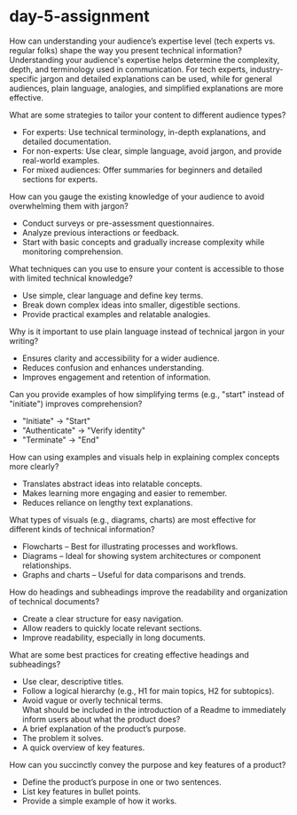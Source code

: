 # day-5-assignment

How can understanding your audience’s expertise level (tech experts vs. regular folks) shape the way you present technical information?  
Understanding your audience's expertise helps determine the complexity, depth, and terminology used in communication. For tech experts, industry-specific jargon and detailed explanations can be used, while for general audiences, plain language, analogies, and simplified explanations are more effective.  

What are some strategies to tailor your content to different audience types?
   - For experts: Use technical terminology, in-depth explanations, and detailed documentation.  
   - For non-experts: Use clear, simple language, avoid jargon, and provide real-world examples.  
   - For mixed audiences: Offer summaries for beginners and detailed sections for experts.  

How can you gauge the existing knowledge of your audience to avoid overwhelming them with jargon? 
   - Conduct surveys or pre-assessment questionnaires.  
   - Analyze previous interactions or feedback.  
   - Start with basic concepts and gradually increase complexity while monitoring comprehension.  

What techniques can you use to ensure your content is accessible to those with limited technical knowledge?
   - Use simple, clear language and define key terms.  
   - Break down complex ideas into smaller, digestible sections.  
   - Provide practical examples and relatable analogies.  

Why is it important to use plain language instead of technical jargon in your writing?
   - Ensures clarity and accessibility for a wider audience.  
   - Reduces confusion and enhances understanding.  
   - Improves engagement and retention of information.  

Can you provide examples of how simplifying terms (e.g., "start" instead of "initiate") improves comprehension? 
   - "Initiate" → "Start"  
   - "Authenticate" → "Verify identity"  
   - "Terminate" → "End"  

How can using examples and visuals help in explaining complex concepts more clearly?
   - Translates abstract ideas into relatable concepts.  
   - Makes learning more engaging and easier to remember.  
   - Reduces reliance on lengthy text explanations.  

What types of visuals (e.g., diagrams, charts) are most effective for different kinds of technical information? 
   - Flowcharts – Best for illustrating processes and workflows.  
   - Diagrams – Ideal for showing system architectures or component relationships.  
   - Graphs and charts – Useful for data comparisons and trends.  

How do headings and subheadings improve the readability and organization of technical documents?  
   - Create a clear structure for easy navigation.  
   - Allow readers to quickly locate relevant sections.  
   - Improve readability, especially in long documents.  

What are some best practices for creating effective headings and subheadings?  
   - Use clear, descriptive titles.  
   - Follow a logical hierarchy (e.g., H1 for main topics, H2 for subtopics).  
   - Avoid vague or overly technical terms.  
What should be included in the introduction of a Readme to immediately inform users about what the product does? 
   - A brief explanation of the product’s purpose.  
   - The problem it solves.  
   - A quick overview of key features.  

How can you succinctly convey the purpose and key features of a product?  
   - Define the product’s purpose in one or two sentences.  
   - List key features in bullet points.  
   - Provide a simple example of how it works.  

